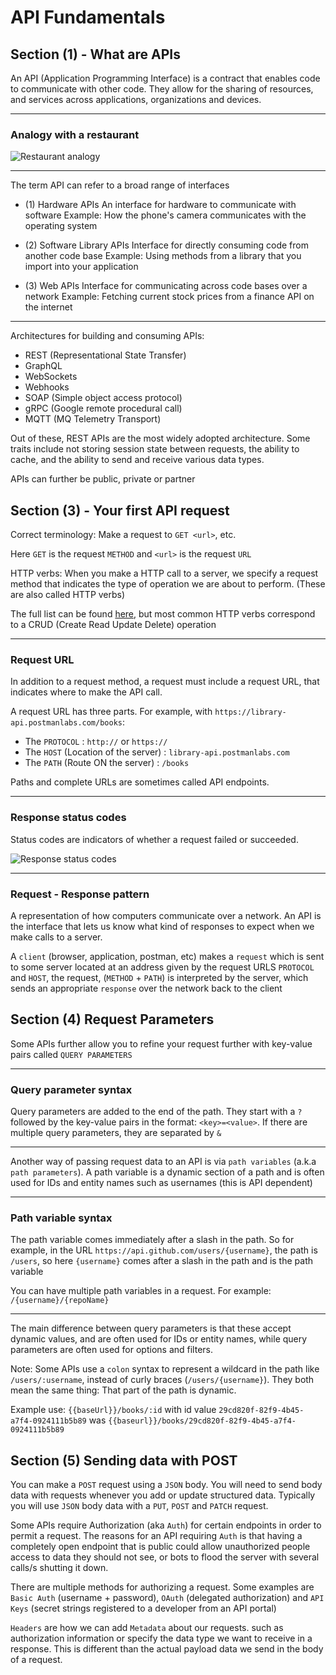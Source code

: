 # API Fundamentals

## Section (1) - What are APIs

An API (Application Programming Interface) is a contract that enables code to
communicate with other code. They allow for the sharing of resources, and
services across applications, organizations and devices.

---

### Analogy with a restaurant

![Restaurant analogy](../img/analogy.png)

---
The term API can refer to a broad range of interfaces

* (1) Hardware APIs
    An interface for hardware to communicate with software
    Example: How the phone's camera communicates with the operating system

* (2) Software Library APIs
    Interface for directly consuming code from another code base
    Example: Using methods from a library that you import into your application

* (3) Web APIs
    Interface for communicating across code bases over a network
    Example: Fetching current stock prices from a finance API on the internet

---
Architectures for building and consuming APIs:

* REST (Representational State Transfer)
* GraphQL
* WebSockets
* Webhooks
* SOAP (Simple object access protocol)
* gRPC (Google remote procedural call)
* MQTT (MQ Telemetry Transport)

Out of these, REST APIs are the most widely adopted architecture. Some traits
include not storing session state between requests, the ability to cache, and the
ability to send and receive various data types.

APIs can further be public, private or partner

## Section (3) - Your first API request

Correct terminology: Make a request to `GET <url>`, etc.

Here `GET` is the request `METHOD` and `<url>` is the request `URL`

HTTP verbs: When you make a HTTP call to a server, we specify a request method
that indicates the type of operation we are about to perform. (These are also
called HTTP verbs)

The full list can be found [here](https://developer.mozilla.org/en-US/docs/Web/HTTP/Methods),
but most common HTTP verbs correspond to a CRUD (Create Read Update Delete) operation

---

### Request URL

In addition to a request method, a request must include a request URL, that indicates
where to make the API call.

A request URL has three parts. For example, with `https://library-api.postmanlabs.com/books`:

* The `PROTOCOL` : `http://` or `https://`
* The `HOST` (Location of the server) : `library-api.postmanlabs.com`
* The `PATH` (Route ON the server) : `/books`

Paths and complete URLs are sometimes called API endpoints.

---

### Response status codes

Status codes are indicators of whether a request failed or succeeded.

![Response status codes](../img/status_codes.png)

---

### Request - Response pattern

A representation of how computers communicate over a network. An API is the
interface that lets us know what kind of responses to expect
when we make calls to a server.

A `client` (browser, application, postman, etc) makes a `request` which is sent
to some server located at an address given by the request URLS `PROTOCOL` and `HOST`,
the request, (`METHOD` + `PATH`) is interpreted by the server, which sends an
appropriate `response` over the network back to the client

## Section (4) Request Parameters

Some APIs further allow you to refine your request further with key-value pairs called
`QUERY PARAMETERS`

---

### Query parameter syntax

Query parameters are added to the end of the path. They start with a `?` followed
by the key-value pairs in the format: `<key>=<value>`. If there are multiple
query parameters, they are separated by `&`

---

Another way of passing request data to an API is via `path variables`
(a.k.a `path parameters`). A path variable is a dynamic section of a path and is
often used for IDs and entity names such as usernames (this is API dependent)

---

### Path variable syntax

The path variable comes immediately after a slash in the path. So for example,
in the URL `https://api.github.com/users/{username}`, the path is `/users`, so
here `{username}` comes after a slash in the path and is the path variable

You can have multiple path variables in a request. For example: `/{username}/{repoName}`

---

The main difference between query parameters is that these accept dynamic values,
and are often used for IDs or entity names, while query parameters are often used
for options and filters.

Note: Some APIs use a `colon` syntax to represent a wildcard in the path like `/users/:username`,
instead of curly braces (`/users/{username}`). They both mean the same thing:
That part of the path is dynamic.

Example use: `{{baseUrl}}/books/:id` with id value `29cd820f-82f9-4b45-a7f4-0924111b5b89`
was `{{baseurl}}/books/29cd820f-82f9-4b45-a7f4-0924111b5b89`

## Section (5) Sending data with POST

You can make a `POST` request using a `JSON` body. You will need to send body
data with requests whenever you add or update structured data. Typically you will
use `JSON` body data with a `PUT`, `POST` and `PATCH` request.

Some APIs require Authorization (aka `Auth`) for certain endpoints in order to
permit a request. The reasons for an API requiring `Auth` is that having a
completely open endpoint that is public could allow unauthorized people access
to data they should not see, or bots to flood the server with several calls/s
shutting it down.

There are multiple methods for authorizing a request. Some examples are
`Basic Auth` (username + password), `OAuth` (delegated authorization) and
`API Keys` (secret strings registered to a developer from an API portal)

`Headers` are how we can add `Metadata` about our requests. such as authorization
information or specify the data type we want to receive in a response. This is
different than the actual payload data we send in the body of a request.
